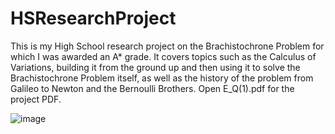 # HSResearchProject
This is my High School research project on the Brachistochrone Problem for which I was awarded an A* grade. It covers topics such as the Calculus of Variations,
building it from the ground up and then using it to solve the Brachistochrone Problem itself, as well as the history of the problem from Galileo to Newton and the Bernoulli Brothers. Open E_Q(1).pdf for the project PDF.

![image](https://user-images.githubusercontent.com/60574742/212799019-66301dd8-4338-4dca-bfe3-888e423ac8d7.png)

